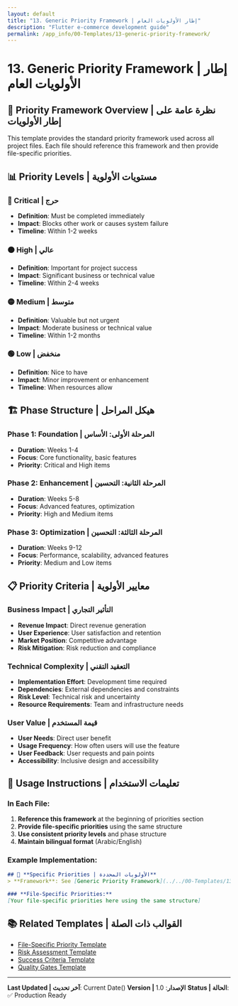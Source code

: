 ```yaml
---
layout: default
title: "13. Generic Priority Framework | إطار الأولويات العام"
description: "Flutter e-commerce development guide"
permalink: /app_info/00-Templates/13-generic-priority-framework/
---
```


# 13. Generic Priority Framework | إطار الأولويات العام

## 🎯 **Priority Framework Overview | نظرة عامة على إطار الأولويات**

This template provides the standard priority framework used across all project files. Each file should reference this framework and then provide file-specific priorities.

## 📊 **Priority Levels | مستويات الأولوية**

### **🔴 Critical | حرج**
- **Definition**: Must be completed immediately
- **Impact**: Blocks other work or causes system failure
- **Timeline**: Within 1-2 weeks

### **🟠 High | عالي**
- **Definition**: Important for project success
- **Impact**: Significant business or technical value
- **Timeline**: Within 2-4 weeks

### **🟡 Medium | متوسط**
- **Definition**: Valuable but not urgent
- **Impact**: Moderate business or technical value
- **Timeline**: Within 1-2 months

### **🟢 Low | منخفض**
- **Definition**: Nice to have
- **Impact**: Minor improvement or enhancement
- **Timeline**: When resources allow

## 🏗️ **Phase Structure | هيكل المراحل**

### **Phase 1: Foundation | المرحلة الأولى: الأساس**
- **Duration**: Weeks 1-4
- **Focus**: Core functionality, basic features
- **Priority**: Critical and High items

### **Phase 2: Enhancement | المرحلة الثانية: التحسين**
- **Duration**: Weeks 5-8
- **Focus**: Advanced features, optimization
- **Priority**: High and Medium items

### **Phase 3: Optimization | المرحلة الثالثة: التحسين**
- **Duration**: Weeks 9-12
- **Focus**: Performance, scalability, advanced features
- **Priority**: Medium and Low items

## 📋 **Priority Criteria | معايير الأولوية**

### **Business Impact | التأثير التجاري**
- **Revenue Impact**: Direct revenue generation
- **User Experience**: User satisfaction and retention
- **Market Position**: Competitive advantage
- **Risk Mitigation**: Risk reduction and compliance

### **Technical Complexity | التعقيد التقني**
- **Implementation Effort**: Development time required
- **Dependencies**: External dependencies and constraints
- **Risk Level**: Technical risk and uncertainty
- **Resource Requirements**: Team and infrastructure needs

### **User Value | قيمة المستخدم**
- **User Needs**: Direct user benefit
- **Usage Frequency**: How often users will use the feature
- **User Feedback**: User requests and pain points
- **Accessibility**: Inclusive design and accessibility

## 🔗 **Usage Instructions | تعليمات الاستخدام**

### **In Each File:**
1. **Reference this framework** at the beginning of priorities section
2. **Provide file-specific priorities** using the same structure
3. **Use consistent priority levels** and phase structure
4. **Maintain bilingual format** (Arabic/English)

### **Example Implementation:**
```markdown
## 🎯 **Specific Priorities | الأولويات المحددة**
> **Framework**: See [Generic Priority Framework](../../00-Templates/13-generic-priority-framework/) for priority levels and criteria.

### **File-Specific Priorities:**
[Your file-specific priorities here using the same structure]
```

## 📚 **Related Templates | القوالب ذات الصلة**

- [File-Specific Priority Template](14_File_Specific_Priority_Template.md)
- [Risk Assessment Template](01_Risk_Assessment_Template.md)
- [Success Criteria Template](06_Success_Criteria_Template.md)
- [Quality Gates Template](03_Quality_Gates_Template.md)

---

**Last Updated | آخر تحديث**: Current Date()
**Version | الإصدار**: 1.0
**Status | الحالة**: ✅ Production Ready
